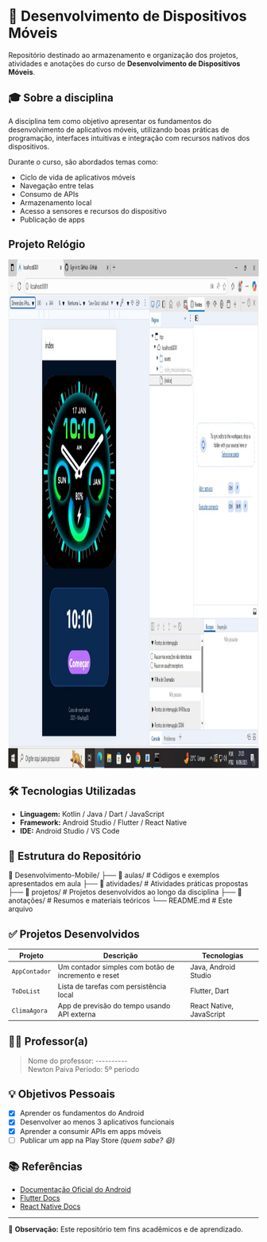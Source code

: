 # 📱 Desenvolvimento de Dispositivos Móveis

Repositório destinado ao armazenamento e organização dos projetos, atividades e anotações do curso de **Desenvolvimento de Dispositivos Móveis**.

## 🎓 Sobre a disciplina

A disciplina tem como objetivo apresentar os fundamentos do desenvolvimento de aplicativos móveis, utilizando boas práticas de programação, interfaces intuitivas e integração com recursos nativos dos dispositivos.

Durante o curso, são abordados temas como:

- Ciclo de vida de aplicativos móveis
- Navegação entre telas
- Consumo de APIs
- Armazenamento local
- Acesso a sensores e recursos do dispositivo
- Publicação de apps


## Projeto Relógio
<img width='1280' height='1024' alt='projeto rodando' src='imagens/printProjeto.jpeg'>

## 🛠️ Tecnologias Utilizadas

- **Linguagem:** Kotlin / Java / Dart / JavaScript
- **Framework:** Android Studio / Flutter / React Native
- **IDE:** Android Studio / VS Code

## 📁 Estrutura do Repositório

📂 Desenvolvimento-Mobile/
├── 📁 aulas/ # Códigos e exemplos apresentados em aula
├── 📁 atividades/ # Atividades práticas propostas
├── 📁 projetos/ # Projetos desenvolvidos ao longo da disciplina
├── 📁 anotações/ # Resumos e materiais teóricos
└── README.md # Este arquivo


## ✅ Projetos Desenvolvidos

| Projeto       | Descrição                                      | Tecnologias               |
|---------------|------------------------------------------------|---------------------------|
| `AppContador` | Um contador simples com botão de incremento e reset | Java, Android Studio   |
| `ToDoList`    | Lista de tarefas com persistência local        | Flutter, Dart             |
| `ClimaAgora`  | App de previsão do tempo usando API externa    | React Native, JavaScript  |

## 👨‍🏫 Professor(a)

> Nome do professor: ----------  
> Newton Paiva 
> Período: 5º periodo

## 💡 Objetivos Pessoais

- [x] Aprender os fundamentos do Android
- [x] Desenvolver ao menos 3 aplicativos funcionais
- [x] Aprender a consumir APIs em apps móveis
- [ ] Publicar um app na Play Store *(quem sabe? 😄)*

## 📚 Referências

- [Documentação Oficial do Android](https://developer.android.com/)
- [Flutter Docs](https://flutter.dev/docs)
- [React Native Docs](https://reactnative.dev/)

---

📌 **Observação:** Este repositório tem fins acadêmicos e de aprendizado.

